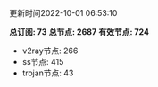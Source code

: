 更新时间2022-10-01 06:53:10

**总订阅: 73**
**总节点: 2687**
**有效节点: 724**
- v2ray节点: 266
- ss节点: 415
- trojan节点: 43
